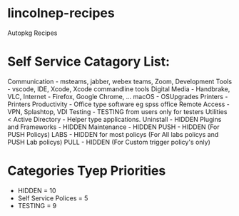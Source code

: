 # lincolnep-recipes
Autopkg Recipes


# Self Service Catagory List:
Communication - msteams, jabber, webex teams, Zoom,
Development Tools - vscode, IDE, Xcode, Xcode commandline tools
Digital Media - Handbrake, VLC, 
Internet - Firefox, Google Chrome, ...
macOS - OSUpgrades
Printers - Printers
Productivity - Office type software eg spss office
Remote Access - VPN, Splashtop, VDI
Testing - TESTING from users only for testers
Utilities < Active Directory - Helper type applications.
Uninstall - HIDDEN
Plugins and Frameworks - HIDDEN
Maintenance - HIDDEN
PUSH - HIDDEN (For PUSH Policys)
LABS - HIDDEN for most policys (For All labs policys and PUSH Lab policys)
PULL - HIDDEN (For Custom trigger policy's only)


# Categories Tyep Priorities
- HIDDEN = 10
- Self Service Polices = 5
- TESTING = 9
